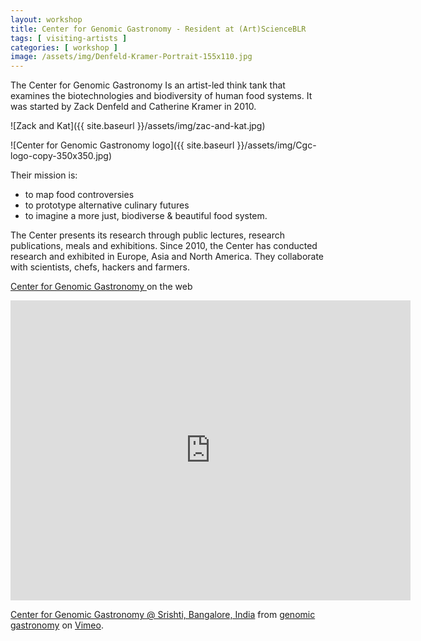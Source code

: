 ```yaml
---
layout: workshop
title: Center for Genomic Gastronomy - Resident at (Art)ScienceBLR
tags: [ visiting-artists ]
categories: [ workshop ]
image: /assets/img/Denfeld-Kramer-Portrait-155x110.jpg
---
```


The Center for Genomic Gastronomy Is an artist-led think tank that examines the biotechnologies and biodiversity of human food systems. It was started by Zack Denfeld and Catherine Kramer in 2010.

<!--more-->

![Zack and Kat]({{ site.baseurl }}/assets/img/zac-and-kat.jpg)

![Center for Genomic Gastronomy logo]({{ site.baseurl }}/assets/img/Cgc-logo-copy-350x350.jpg)

Their mission is:
* to map food controversies
* to prototype alternative culinary futures
* to imagine a more just, biodiverse & beautiful food system.

The Center presents its research through public lectures, research publications, meals and exhibitions. Since 2010, the Center has conducted research and exhibited in Europe, Asia and North America. They collaborate with scientists, chefs, hackers and farmers.

[ Center for Genomic Gastronomy ](http://genomicgastronomy.com/) on the web

<iframe src="https://player.vimeo.com/video/12045337" width="640" height="480" frameborder="0" webkitallowfullscreen mozallowfullscreen allowfullscreen></iframe>
<p><a href="https://vimeo.com/12045337">Center for Genomic Gastronomy @ Srishti, Bangalore, India</a> from <a href="https://vimeo.com/user3901760">genomic gastronomy</a> on <a href="https://vimeo.com">Vimeo</a>.</p>
